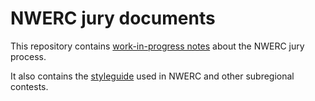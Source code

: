 # NWERC jury documents

This repository contains [work-in-progress notes](./jury-process.md) about the NWERC jury process.

It also contains the [styleguide](./styleguide.md) used in NWERC and other subregional contests.
